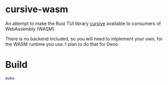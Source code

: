 # cursive-wasm

An attempt to make the Rust TUI library
[cursive](https://github.com/gyscos/cursive) available to consumers of
WebAssembly (WASM).

There is no backend included, so you will need to implement your own, for the
WASM runtime you use. I plan to do that for Deno.

# Build

```bash
make
```
